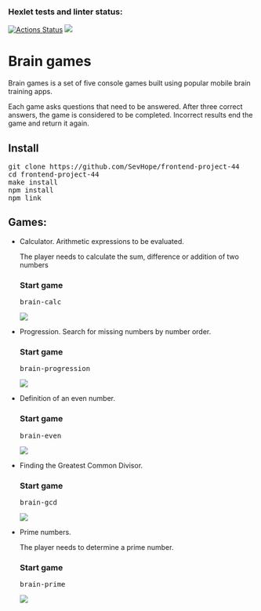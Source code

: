 ### Hexlet tests and linter status:
[![Actions Status](https://github.com/SevHope/frontend-project-44/workflows/hexlet-check/badge.svg)](https://github.com/SevHope/frontend-project-44/actions)
<a href="https://codeclimate.com/github/SevHope/frontend-project-44/maintainability"><img src="https://api.codeclimate.com/v1/badges/df2848d6a36816ac6653/maintainability" /></a>
<h1>Brain games</h1>
<p>Brain games is a set of five console games built using popular mobile brain training apps.</p>
<p>Each game asks questions that need to be answered. After three correct answers, the game is considered to be completed. Incorrect results end the game and return it again.</p>
<h2>Install</h2>
<pre>
git clone https://github.com/SevHope/frontend-project-44
cd frontend-project-44
make install
npm install
npm link
</pre>
<h2>Games:</h2>
<ul>
<li>Calculator. Arithmetic expressions to be evaluated.</li>
<p>The player needs to calculate the sum, difference or addition of two numbers</p>
<h3>Start game</h3>
<pre>
brain-calc
</pre>
<p><a href="https://asciinema.org/a/572639" target="_blank"><img src="https://asciinema.org/a/572639.svg" /></a></p>
<li>Progression. Search for missing numbers by number order.</li>
<h3>Start game</h3>
<pre>
brain-progression
</pre>
<p><a href="https://asciinema.org/a/572641" target="_blank"><img src="https://asciinema.org/a/572641.svg" /></a></p>
<li>Definition of an even number.</li>
<h3>Start game</h3>
<pre>
brain-even
</pre>
<p><a href="https://asciinema.org/a/572588" target="_blank"><img src="https://asciinema.org/a/572588.svg" /></a></p>
<li>Finding the Greatest Common Divisor.</li>
<h3>Start game</h3>
<pre>
brain-gcd
</pre>
<p><a href="https://asciinema.org/a/572589" target="_blank"><img src="https://asciinema.org/a/572589.svg" /></a></p>
<li>Prime numbers.</li>
<p>The player needs to determine a prime number.</p>
<h3>Start game</h3>
<pre>
brain-prime
</pre>
<p><a href="https://asciinema.org/a/572643" target="_blank"><img src="https://asciinema.org/a/572643.svg" /></a></p>
</ul>
